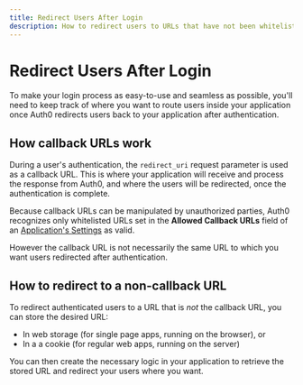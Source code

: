 ```yaml
---
title: Redirect Users After Login
description: How to redirect users to URLs that have not been whitelisted
---
```

# Redirect Users After Login

To make your login process as easy-to-use and seamless as possible, you'll need to keep track of where you want to route users inside your application once Auth0 redirects users back to your application after authentication.

## How callback URLs work

During a user's authentication, the `redirect_uri` request parameter is used as a callback URL. This is where your application will receive and process the response from Auth0, and where the users will be redirected, once the authentication is complete.

Because callback URLs can be manipulated by unauthorized parties, Auth0 recognizes only whitelisted URLs set in the **Allowed Callback URLs** field of an [Application's Settings](${manage_url}/#/applications/${account.clientId}/settings) as valid.

However the callback URL is not necessarily the same URL to which you want users redirected after authentication.

## How to redirect to a non-callback URL

To redirect authenticated users to a URL that is *not* the callback URL, you can store the desired URL:

- In web storage (for single page apps, running on the browser), or
- In a a cookie (for regular web apps, running on the server)

You can then create the necessary logic in your application to retrieve the stored URL and redirect your users where you want.
